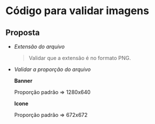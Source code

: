 # Código para validar imagens

## Proposta

- _Extensão do arquivo_

  > Validar que a extensão é no formato PNG.

- _Validar a proporção do arquivo_

    **Banner**

    Proporção padrão => 1280x640

    **Icone**
    
    Proporção padrão => 672x672